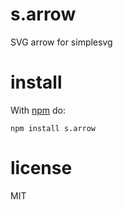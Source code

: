 # s.arrow

SVG arrow for simplesvg

# install

With [npm](https://npmjs.org) do:

```
npm install s.arrow
```

# license

MIT
